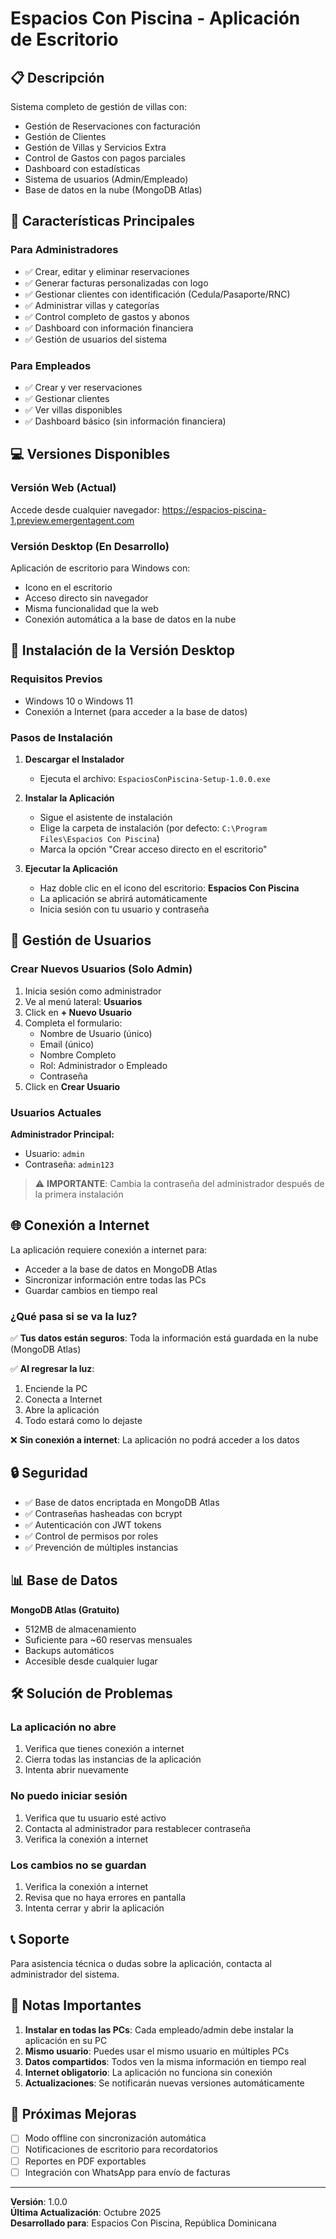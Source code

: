 # Espacios Con Piscina - Aplicación de Escritorio

## 📋 Descripción

Sistema completo de gestión de villas con:
- Gestión de Reservaciones con facturación
- Gestión de Clientes
- Gestión de Villas y Servicios Extra
- Control de Gastos con pagos parciales
- Dashboard con estadísticas
- Sistema de usuarios (Admin/Empleado)
- Base de datos en la nube (MongoDB Atlas)

## 🚀 Características Principales

### Para Administradores
- ✅ Crear, editar y eliminar reservaciones
- ✅ Generar facturas personalizadas con logo
- ✅ Gestionar clientes con identificación (Cedula/Pasaporte/RNC)
- ✅ Administrar villas y categorías
- ✅ Control completo de gastos y abonos
- ✅ Dashboard con información financiera
- ✅ Gestión de usuarios del sistema

### Para Empleados
- ✅ Crear y ver reservaciones
- ✅ Gestionar clientes
- ✅ Ver villas disponibles
- ✅ Dashboard básico (sin información financiera)

## 💻 Versiones Disponibles

### Versión Web (Actual)
Accede desde cualquier navegador: https://espacios-piscina-1.preview.emergentagent.com

### Versión Desktop (En Desarrollo)
Aplicación de escritorio para Windows con:
- Icono en el escritorio
- Acceso directo sin navegador
- Misma funcionalidad que la web
- Conexión automática a la base de datos en la nube

## 🔧 Instalación de la Versión Desktop

### Requisitos Previos
- Windows 10 o Windows 11
- Conexión a Internet (para acceder a la base de datos)

### Pasos de Instalación

1. **Descargar el Instalador**
   - Ejecuta el archivo: `EspaciosConPiscina-Setup-1.0.0.exe`

2. **Instalar la Aplicación**
   - Sigue el asistente de instalación
   - Elige la carpeta de instalación (por defecto: `C:\Program Files\Espacios Con Piscina`)
   - Marca la opción "Crear acceso directo en el escritorio"

3. **Ejecutar la Aplicación**
   - Haz doble clic en el icono del escritorio: **Espacios Con Piscina**
   - La aplicación se abrirá automáticamente
   - Inicia sesión con tu usuario y contraseña

## 👥 Gestión de Usuarios

### Crear Nuevos Usuarios (Solo Admin)

1. Inicia sesión como administrador
2. Ve al menú lateral: **Usuarios**
3. Click en **+ Nuevo Usuario**
4. Completa el formulario:
   - Nombre de Usuario (único)
   - Email (único)
   - Nombre Completo
   - Rol: Administrador o Empleado
   - Contraseña
5. Click en **Crear Usuario**

### Usuarios Actuales

**Administrador Principal:**
- Usuario: `admin`
- Contraseña: `admin123`

> ⚠️ **IMPORTANTE**: Cambia la contraseña del administrador después de la primera instalación

## 🌐 Conexión a Internet

La aplicación requiere conexión a internet para:
- Acceder a la base de datos en MongoDB Atlas
- Sincronizar información entre todas las PCs
- Guardar cambios en tiempo real

### ¿Qué pasa si se va la luz?

✅ **Tus datos están seguros**: Toda la información está guardada en la nube (MongoDB Atlas)

✅ **Al regresar la luz**: 
1. Enciende la PC
2. Conecta a Internet
3. Abre la aplicación
4. Todo estará como lo dejaste

❌ **Sin conexión a internet**: La aplicación no podrá acceder a los datos

## 🔒 Seguridad

- ✅ Base de datos encriptada en MongoDB Atlas
- ✅ Contraseñas hasheadas con bcrypt
- ✅ Autenticación con JWT tokens
- ✅ Control de permisos por roles
- ✅ Prevención de múltiples instancias

## 📊 Base de Datos

**MongoDB Atlas (Gratuito)**
- 512MB de almacenamiento
- Suficiente para ~60 reservas mensuales
- Backups automáticos
- Accesible desde cualquier lugar

## 🛠️ Solución de Problemas

### La aplicación no abre
1. Verifica que tienes conexión a internet
2. Cierra todas las instancias de la aplicación
3. Intenta abrir nuevamente

### No puedo iniciar sesión
1. Verifica que tu usuario esté activo
2. Contacta al administrador para restablecer contraseña
3. Verifica la conexión a internet

### Los cambios no se guardan
1. Verifica la conexión a internet
2. Revisa que no haya errores en pantalla
3. Intenta cerrar y abrir la aplicación

## 📞 Soporte

Para asistencia técnica o dudas sobre la aplicación, contacta al administrador del sistema.

## 📝 Notas Importantes

1. **Instalar en todas las PCs**: Cada empleado/admin debe instalar la aplicación en su PC
2. **Mismo usuario**: Puedes usar el mismo usuario en múltiples PCs
3. **Datos compartidos**: Todos ven la misma información en tiempo real
4. **Internet obligatorio**: La aplicación no funciona sin conexión
5. **Actualizaciones**: Se notificarán nuevas versiones automáticamente

## 🎯 Próximas Mejoras

- [ ] Modo offline con sincronización automática
- [ ] Notificaciones de escritorio para recordatorios
- [ ] Reportes en PDF exportables
- [ ] Integración con WhatsApp para envío de facturas

---

**Versión**: 1.0.0  
**Última Actualización**: Octubre 2025  
**Desarrollado para**: Espacios Con Piscina, República Dominicana
